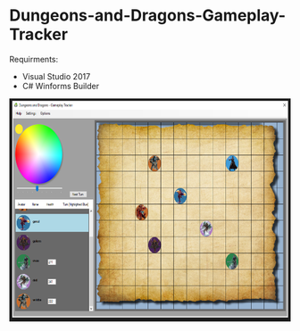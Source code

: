 # Dungeons-and-Dragons-Gameplay-Tracker
Requirments:
- Visual Studio 2017
- C# Winforms Builder

<img src="readmeImages/d%26dpic.PNG" width="600" height="400">



